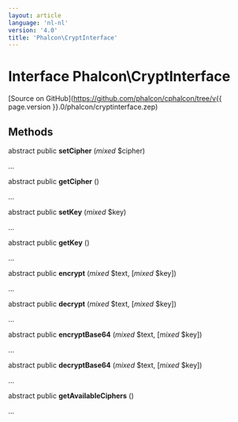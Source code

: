 ```yaml
---
layout: article
language: 'nl-nl'
version: '4.0'
title: 'Phalcon\CryptInterface'
---
```

# Interface **Phalcon\CryptInterface**

[Source on GitHub](https://github.com/phalcon/cphalcon/tree/v{{ page.version }}.0/phalcon/cryptinterface.zep)

## Methods

abstract public **setCipher** (*mixed* $cipher)

...

abstract public **getCipher** ()

...

abstract public **setKey** (*mixed* $key)

...

abstract public **getKey** ()

...

abstract public **encrypt** (*mixed* $text, [*mixed* $key])

...

abstract public **decrypt** (*mixed* $text, [*mixed* $key])

...

abstract public **encryptBase64** (*mixed* $text, [*mixed* $key])

...

abstract public **decryptBase64** (*mixed* $text, [*mixed* $key])

...

abstract public **getAvailableCiphers** ()

...
